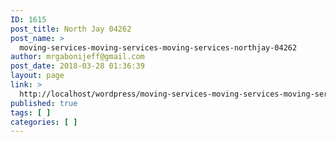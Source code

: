 ```yaml
---
ID: 1615
post_title: North Jay 04262
post_name: >
  moving-services-moving-services-moving-services-northjay-04262
author: mrgabonijeff@gmail.com
post_date: 2018-03-28 01:36:39
layout: page
link: >
  http://localhost/wordpress/moving-services-moving-services-moving-services-northjay-04262/
published: true
tags: [ ]
categories: [ ]
---
```


